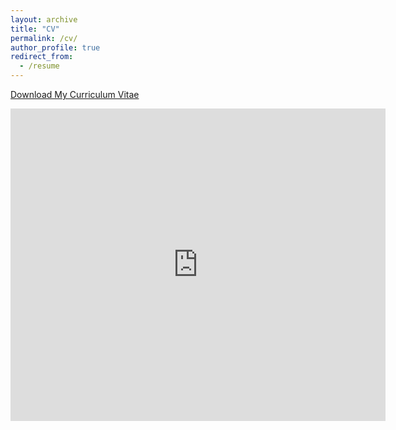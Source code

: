 ```yaml
---
layout: archive
title: "CV"
permalink: /cv/
author_profile: true
redirect_from:
  - /resume
---
```


[Download My Curriculum Vitae](/files/CV_Nie.pdf)

<!-- <embed src="https://username.github.io/files/cv.pdf" type="application/pdf" width="600px" height="500px" /> -->
<!-- <embed src="https://chengnie.com/files/review_manipulation.pdf" type="application/pdf" width="600px" height="5000px" /> -->
<!-- <embed src="https://chengnie.com/files/CV_Nie.pdf" type="application/pdf" width="600px" height="5000px" />
### My Curriculum Vitae -->

<!-- <iframe src="https://chengnie.com/files/CV_Nie.pdf" style="width:100%; height:5000px;" frameborder="0"></iframe> -->
<embed src="https://chengnie.com/files/CV_Nie.pdf" type="application/pdf" width="600px" height="500px" />

<!-- {% include base_path %}

Education
======
* B.S. in GitHub, GitHub University, 2012
* M.S. in Jekyll, GitHub University, 2014
* Ph.D in Version Control Theory, GitHub University, 2018 (expected)

Work experience
======
* Summer 2015: Research Assistant
  * Github University
  * Duties included: Tagging issues
  * Supervisor: Professor Git

* Fall 2015: Research Assistant
  * Github University
  * Duties included: Merging pull requests
  * Supervisor: Professor Hub
  
Skills
======
* Skill 1
* Skill 2
  * Sub-skill 2.1
  * Sub-skill 2.2
  * Sub-skill 2.3
* Skill 3

Publications
======
  <ul>{% for post in site.publications %}
    {% include archive-single-cv.html %}
  {% endfor %}</ul>
  
Talks
======
  <ul>{% for post in site.talks %}
    {% include archive-single-talk-cv.html %}
  {% endfor %}</ul>
  
Teaching
======
  <ul>{% for post in site.teaching %}
    {% include archive-single-cv.html %}
  {% endfor %}</ul>
  
Service and leadership
======
* Currently signed in to 43 different slack teams -->
